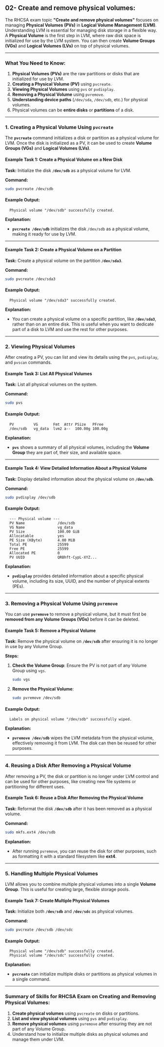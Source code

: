## 02- Create and remove physical volumes:

The RHCSA exam topic **"Create and remove physical volumes"** focuses on managing **Physical Volumes (PVs)** in **Logical Volume Management (LVM)**. Understanding LVM is essential for managing disk storage in a flexible way. A **Physical Volume** is the first step in LVM, where raw disk space is initialized for use by the LVM system. You can then create **Volume Groups (VGs)** and **Logical Volumes (LVs)** on top of physical volumes.

---

### **What You Need to Know:**
1. **Physical Volumes (PVs)** are the raw partitions or disks that are initialized for use by LVM.
2. **Creating a Physical Volume (PV)** using `pvcreate`.
3. **Viewing Physical Volumes** using `pvs` or `pvdisplay`.
4. **Removing a Physical Volume** using `pvremove`.
5. **Understanding device paths** (`/dev/sda`, `/dev/sdb`, etc.) for physical volumes.
6. Physical volumes can be **entire disks** or **partitions** of a disk.

---

### **1. Creating a Physical Volume Using `pvcreate`**

The **`pvcreate`** command initializes a disk or partition as a physical volume for LVM. Once the disk is initialized as a PV, it can be used to create **Volume Groups (VGs)** and **Logical Volumes (LVs)**.

#### **Example Task 1: Create a Physical Volume on a New Disk**

**Task:** Initialize the disk **`/dev/sdb`** as a physical volume for LVM.

**Command:**
```bash
sudo pvcreate /dev/sdb
```

#### **Example Output:**
```
  Physical volume "/dev/sdb" successfully created.
```

**Explanation:**
- **`pvcreate /dev/sdb`** initializes the disk `/dev/sdb` as a physical volume, making it ready for use by LVM.

---

#### **Example Task 2: Create a Physical Volume on a Partition**

**Task:** Create a physical volume on the partition **`/dev/sda3`**.

**Command:**
```bash
sudo pvcreate /dev/sda3
```

#### **Example Output:**
```
  Physical volume "/dev/sda3" successfully created.
```

**Explanation:**
- You can create a physical volume on a specific partition, like **`/dev/sda3`**, rather than on an entire disk. This is useful when you want to dedicate part of a disk to LVM and use the rest for other purposes.

---

### **2. Viewing Physical Volumes**

After creating a PV, you can list and view its details using the `pvs`, `pvdisplay`, and `pvscan` commands.

#### **Example Task 3: List All Physical Volumes**

**Task:** List all physical volumes on the system.

**Command:**
```bash
sudo pvs
```

#### **Example Output:**
```
  PV         VG       Fmt  Attr PSize   PFree
  /dev/sdb   vg_data  lvm2 a--  100.00g 100.00g
```

**Explanation:**
- **`pvs`** shows a summary of all physical volumes, including the **Volume Group** they are part of, their size, and available space.

---

#### **Example Task 4: View Detailed Information About a Physical Volume**

**Task:** Display detailed information about the physical volume on **`/dev/sdb`**.

**Command:**
```bash
sudo pvdisplay /dev/sdb
```

#### **Example Output:**
```
  --- Physical volume ---
  PV Name               /dev/sdb
  VG Name               vg_data
  PV Size               100.00 GiB
  Allocatable           yes
  PE Size (KByte)       4.00 MiB
  Total PE              25599
  Free PE               25599
  Allocated PE          0
  PV UUID               QRBhft-CypL-XYZ...
```

**Explanation:**
- **`pvdisplay`** provides detailed information about a specific physical volume, including its size, UUID, and the number of physical extents (PEs).

---

### **3. Removing a Physical Volume Using `pvremove`**

You can use **`pvremove`** to remove a physical volume, but it must first be **removed from any Volume Groups (VGs)** before it can be deleted.

#### **Example Task 5: Remove a Physical Volume**

**Task:** Remove the physical volume on **`/dev/sdb`** after ensuring it is no longer in use by any Volume Group.

**Steps:**

1. **Check the Volume Group**: Ensure the PV is not part of any Volume Group using `vgs`.
   ```bash
   sudo vgs
   ```

2. **Remove the Physical Volume**:
   ```bash
   sudo pvremove /dev/sdb
   ```

#### **Example Output:**
```
  Labels on physical volume "/dev/sdb" successfully wiped.
```

**Explanation:**
- **`pvremove /dev/sdb`** wipes the LVM metadata from the physical volume, effectively removing it from LVM. The disk can then be reused for other purposes.

---

### **4. Reusing a Disk After Removing a Physical Volume**

After removing a PV, the disk or partition is no longer under LVM control and can be used for other purposes, like creating new file systems or partitioning for different uses.

#### **Example Task 6: Reuse a Disk After Removing the Physical Volume**

**Task:** Reformat the disk **`/dev/sdb`** after it has been removed as a physical volume.

**Command:**
```bash
sudo mkfs.ext4 /dev/sdb
```

**Explanation:**
- After running `pvremove`, you can reuse the disk for other purposes, such as formatting it with a standard filesystem like **ext4**.

---

### **5. Handling Multiple Physical Volumes**

LVM allows you to combine multiple physical volumes into a single **Volume Group**. This is useful for creating large, flexible storage pools.

#### **Example Task 7: Create Multiple Physical Volumes**

**Task:** Initialize both **`/dev/sdb`** and **`/dev/sdc`** as physical volumes.

**Command:**
```bash
sudo pvcreate /dev/sdb /dev/sdc
```

#### **Example Output:**
```
  Physical volume "/dev/sdb" successfully created.
  Physical volume "/dev/sdc" successfully created.
```

**Explanation:**
- **`pvcreate`** can initialize multiple disks or partitions as physical volumes in a single command.

---

### **Summary of Skills for RHCSA Exam on Creating and Removing Physical Volumes:**
1. **Create physical volumes** using `pvcreate` on disks or partitions.
2. **List and view physical volumes** using `pvs` and `pvdisplay`.
3. **Remove physical volumes** using `pvremove` after ensuring they are not part of any Volume Group.
4. Understand how to initialize multiple disks as physical volumes and manage them under LVM.

